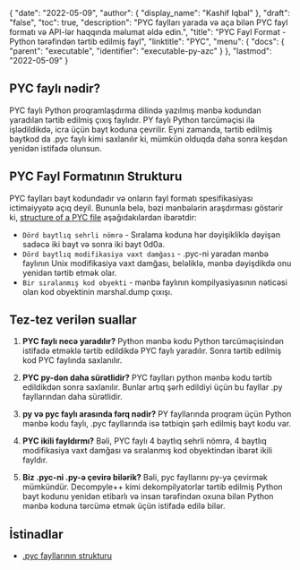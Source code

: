 {
  "date": "2022-05-09",
  "author": {
    "display_name": "Kashif Iqbal"
},
  "draft": "false",
  "toc": true,
  "description": "PYC faylları yarada və aça bilən PYC fayl formatı və API-lər haqqında məlumat əldə edin.",
  "title": "PYC Fayl Format - Python tərəfindən tərtib edilmiş fayl",
  "linktitle": "PYC",
  "menu": {
    "docs": {
      "parent": "executable",
      "identifier": "executable-py-azc"
}
},
  "lastmod": "2022-05-09"
}

## PYC faylı nədir?

PYC faylı Python proqramlaşdırma dilində yazılmış mənbə kodundan yaradılan tərtib edilmiş çıxış faylıdır. PY faylı Python tərcüməçisi ilə işlədildikdə, icra üçün bayt koduna çevrilir. Eyni zamanda, tərtib edilmiş baytkod da .pyc faylı kimi saxlanılır ki, mümkün olduqda daha sonra keşdən yenidən istifadə olunsun.

## PYC Fayl Formatının Strukturu

PYC faylları bayt kodundadır və onların fayl formatı spesifikasiyası ictimaiyyətə açıq deyil. Bununla belə, bəzi mənbələrin araşdırması göstərir ki, [structure of a PYC file](https://nedbatchelder.com/blog/200804/the_structure_of_pyc_files.html) aşağıdakılardan ibarətdir:

 * `Dörd baytlıq sehrli nömrə` - Sıralama koduna hər dəyişikliklə dəyişən sadəcə iki bayt və sonra iki bayt 0d0a.
 * `Dörd baytlıq modifikasiya vaxt damğası` - .pyc-ni yaradan mənbə faylının Unix modifikasiya vaxt damğası, beləliklə, mənbə dəyişdikdə onu yenidən tərtib etmək olar.
 * `Bir sıralanmış kod obyekti` - mənbə faylının kompilyasiyasının nəticəsi olan kod obyektinin marshal.dump çıxışı.

## Tez-tez verilən suallar

1. **PYC faylı necə yaradılır?** Python mənbə kodu Python tərcüməçisindən istifadə etməklə tərtib edildikdə PYC faylı yaradılır. Sonra tərtib edilmiş kod PYC faylında saxlanılır.

1. **PYC py-dən daha sürətlidir?** PYC faylları python mənbə kodu tərtib edildikdən sonra saxlanılır. Bunlar artıq şərh edildiyi üçün bu fayllar .py fayllarından daha sürətlidir.

1. **py və pyc faylı arasında fərq nədir?** PY fayllarında proqram üçün Python mənbə kodu faylı, .pyc fayllarında isə tətbiqin şərh edilmiş bayt kodu var.

1. **PYC ikili fayldırmı?** Bəli, PYC faylı 4 baytlıq sehrli nömrə, 4 baytlıq modifikasiya vaxt damğası və sıralanmış kod obyektindən ibarət ikili fayldır.

1. **Biz .pyc-ni .py-ə çevirə bilərik?** Bəli, pyc fayllarını py-yə çevirmək mümkündür. Decompyle++ kimi dekompilyatorlar tərtib edilmiş Python bayt kodunu yenidən etibarlı və insan tərəfindən oxuna bilən Python mənbə koduna tərcümə etmək üçün istifadə edilə bilər.

## İstinadlar

* [.pyc fayllarının strukturu](https://nedbatchelder.com/blog/200804/the_structure_of_pyc_files.html)


